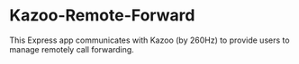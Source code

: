 # Kazoo-Remote-Forward
This Express app communicates with Kazoo (by 260Hz) to provide users to manage remotely call forwarding.
